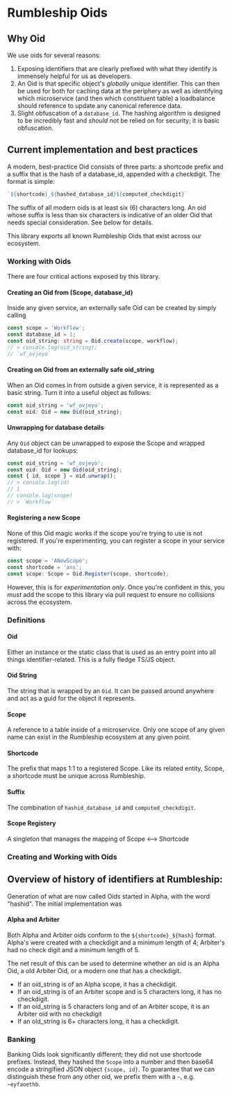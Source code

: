 # Rumbleship Oids

## Why Oid
We use oids for several reasons: 
1. Exposing identifiers that are clearly prefixed with what they identify is immensely helpful for us as developers.
2. An Oid is that specific object's *globally unique* identifier. This can then be used for both for caching data at the periphery as well as identifying which microservice (and then which constituent table) a loadbalance should reference to update any canonical reference data.
3. Slight obfuscation of a `database_id`. The hashing algorithm is designed to be incredibly fast and *should not* be relied on for security; it is basic obfuscation.

## Current implementation and best practices
A modern, best-practice Oid consists of three parts: a shortcode prefix and a suffix that is the hash of a database_id, appended with a checkdigit. The format is simple:

```typescript
`${shortcode}_${hashed_database_id}${computed_checkdigit}`
```

The suffix of all modern oids is at least six (6) characters long. An oid whose suffix is less than six characters is indicative of an older Oid that needs special consideration. See below for details.

This library exports all known Rumbleship Oids that exist across our ecosystem.
### Working with Oids
There are four critical actions exposed by this library.
#### Creating an Oid from (Scope, database_id)
Inside any given service, an externally safe Oid can be created by simply calling
```typescript
const scope = 'Workflow';
const database_id = 1;
const oid_string: string = Oid.create(scope, workflow);
// > console.log(oid_string);
// `wf_ovjeyo`
```
#### Creating on Oid from an externally safe oid_string
When an Oid comes in from outside a given service, it is represented as a basic string. Turn it into a useful object as follows: 
```typescript
const oid_string = 'wf_ovjeyo';
const oid: Oid = new Oid(oid_string);
```
#### Unwrapping for database details
Any `Oid` object can be unwrapped to expose the Scope and wrapped database_id for lookups: 
```typescript
const oid_string = 'wf_ovjeyo';
const oid: Oid = new Oid(oid_string);
const { id, scope } = oid.unwrap();
// > console.log(id)
// 1
// console.log(scope)
// > `Workflow`
```
#### Registering a new Scope
None of this Oid magic works if the scope you're trying to use is not registered. If you're experimenting, you can register a scope in your service with:
```typescript
const scope = 'ANewScope';
const shortcode = 'ans';
const scope: Scope = Oid.Register(scope, shortcode);
```
However, this is for _experimentation only_. Once you're confident in this, you _must_ add the scope to this library via pull request to ensure no collisions across the ecosystem.

### Definitions
#### Oid
Either an instance or the static class that is used as an entry point into all things identifier-related. This is a fully fledge TS/JS object.
#### Oid String
The string that is wrapped by an `Oid`. It can be passed around anywhere and act as a guid for the object it represents.
#### Scope
A reference to a table inside of a microservice. Only one scope of any given name can exist in the Rumbleship ecosystem at any given point.
#### Shortcode
The prefix that maps 1:1 to a registered Scope. Like its related entity, Scope, a shortcode must be unique across Rumbleship.
#### Suffix
The combination of `hashid_database_id` and `computed_checkdigit`.
#### Scope Registery
A singleton that manages the mapping of Scope <--> Shortcode


### Creating and Working with Oids


## Overview of history of identifiers at Rumbleship:
Generation of what are now called Oids started in Alpha, with the word "hashid". The initial implementation was 
#### Alpha and Arbiter
Both Alpha and Arbiter oids conform to the `${shortcode}_${hash}` format. Alpha's were created with a checkdigit and a minimum length of 4; Arbiter's had no check digit and a minimum length of 5.

The net result of this can be used to determine whether an oid is an Alpha Oid, a old Arbiter Oid, or a modern one that has a checkdigit.
- If an oid_string is of an Alpha scope, it has a checkdigit.
- If an oid_string is of an Arbiter scope and is 5 characters long, it has no checkdigit. 
- If an oid_string is 5 characters long and of an Arbiter scope, it is an Arbiter oid with no checkdigit
- If an old_string is 6+ characters long, it has a checkdigit.

### Banking
Banking Oids look significantly different; they did not use shortcode prefixes. Instead, they hashed the `Scope` into a number and then base64 encode a stringified JSON object ```{scope, id}```. To guarantee that we can distinguish these from any other oid, we prefix them with a `~`, e.g. `~eyfaoethb`.